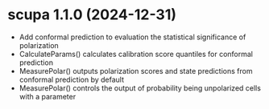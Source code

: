 # scupa 1.1.0 (2024-12-31)

* Add conformal prediction to evaluation the statistical significance of polarization 
* CalculateParams() calculates calibration score quantiles for conformal prediction
* MeasurePolar() outputs polarization scores and state predictions from conformal prediction by default
* MeasurePolar() controls the output of probability being unpolarized cells with a parameter


